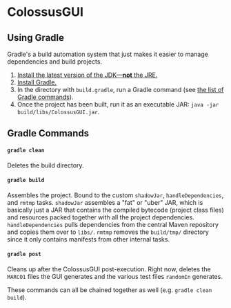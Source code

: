 # ColossusGUI

## Using Gradle
Gradle's a build automation system that just makes it easier to manage dependencies and build projects.
1. [Install the latest version of the JDK&mdash;__not__ the JRE.](http://www.oracle.com/technetwork/java/javase/downloads/index.html)
2. [Install Gradle.](https://gradle.org/install/)
3. In the directory with `build.gradle`, run a Gradle command (see [the list of Gradle commands](#gradle-commands)).
4. Once the project has been built, run it as an executable JAR: `java -jar build/libs/ColossusGUI.jar`.

## Gradle Commands
#### `gradle clean`
Deletes the build directory.

#### `gradle build`
Assembles the project. Bound to the custom `shadowJar`, `handleDependencies`, and `rmtmp` tasks. `shadowJar` assembles a "fat" or "uber" JAR, which is basically just a JAR that contains the compiled bytecode (project class files) and resources packed together with all the project dependencies. `handleDependencies` pulls dependencies from the central Maven repository and copies them over to `libs/`. `rmtmp` removes the `build/tmp/` directory since it only contains manifests from other internal tasks.

#### `gradle post`
Cleans up after the ColossusGUI post-execution. Right now, deletes the `MARCO1` files the GUI generates and the various test files `randomIn` generates.

These commands can all be chained together as well (e.g. `gradle clean build`).
